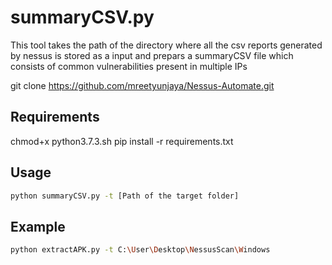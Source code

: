 # summaryCSV.py
This tool takes the path of the directory where all the csv reports generated by nessus is stored as a input and prepars a summaryCSV file which consists of common vulnerabilities present in multiple IPs

git clone https://github.com/mreetyunjaya/Nessus-Automate.git

## Requirements
chmod+x python3.7.3.sh
pip install -r requirements.txt


## Usage
```bash
python summaryCSV.py -t [Path of the target folder]
```

## Example
```bash
python extractAPK.py -t C:\User\Desktop\NessusScan\Windows
```
